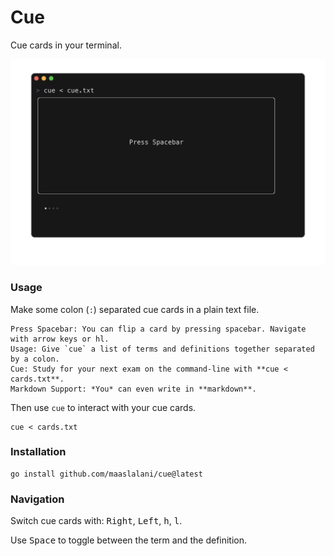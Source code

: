# Cue

Cue cards in your terminal.

<p align="center">
  <img src="./cue.gif?raw=true" alt="Cue cards" />
</p>

### Usage

Make some colon (`:`) separated cue cards in a plain text file.

```
Press Spacebar: You can flip a card by pressing spacebar. Navigate with arrow keys or hl.
Usage: Give `cue` a list of terms and definitions together separated by a colon.
Cue: Study for your next exam on the command-line with **cue < cards.txt**.
Markdown Support: *You* can even write in **markdown**.
```

Then use `cue` to interact with your cue cards.

```
cue < cards.txt
```

### Installation

```
go install github.com/maaslalani/cue@latest
```

### Navigation

Switch cue cards with: <kbd>Right</kbd>, <kbd>Left</kbd>, <kbd>h</kbd>, <kbd>l</kbd>.

Use <kbd>Space</kbd> to toggle between the term and the definition.

